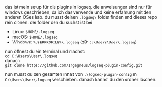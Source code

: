 das ist mein setup für die plugins in logseq. die anweisungen sind nur für windows geschrieben, da ich das verwende und keine erfahrung mit den anderen OSes hab. du musst deinen `.logseq\` folder finden und dieses repo rein clonen.
der folder den du suchst ist bei
- Linux: `$HOME/.logseq`
- macOS: `$HOME/.logseq`
- Windows: `%USERPROFILE%\.logseq` (zB: `C:\Users\User\.logseq`)

nun öffnest du ein terminal und machst:  
`cd C:\Users\User\.logseq`  
danach  
`git clone https://github.com/Ingegneus/logseq-plugin-config.git`  

nun musst du den gesamten inhalt von `.\logseq-plugin-config` in `C:\Users\User\.logseq` verschieben. danach kannst du den ordner löschen. 